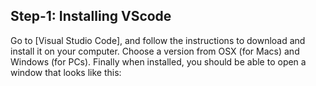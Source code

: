## Step-1: Installing VScode
Go to [Visual Studio Code], and follow the instructions to download and install it on your computer. 
Choose a version from OSX (for Macs) and Windows (for PCs). Finally when installed, you should be able to open a window that looks like this:

